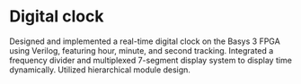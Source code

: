 # Digital clock

Designed and implemented a real-time digital clock on the Basys 3 FPGA using Verilog, featuring hour, minute, and second tracking. Integrated a frequency divider and multiplexed 7-segment display system to display time dynamically. Utilized hierarchical module design.
